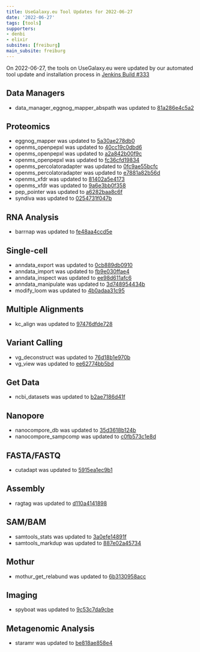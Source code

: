 ```yaml
---
title: UseGalaxy.eu Tool Updates for 2022-06-27
date: '2022-06-27'
tags: [tools]
supporters:
- denbi
- elixir
subsites: [freiburg]
main_subsite: freiburg
---
```


On 2022-06-27, the tools on UseGalaxy.eu were updated by our automated tool update and installation process in [Jenkins Build #333](https://build.galaxyproject.eu/job/usegalaxy-eu/job/install-tools/#333/)


## Data Managers

- data_manager_eggnog_mapper_abspath was updated to [81a286e4c5a2](https://toolshed.g2.bx.psu.edu/view/galaxyp/data_manager_eggnog_mapper_abspath/81a286e4c5a2)

## Proteomics

- eggnog_mapper was updated to [5a30ae278db0](https://toolshed.g2.bx.psu.edu/view/galaxyp/eggnog_mapper/5a30ae278db0)
- openms_openpepxl was updated to [40cc19c0dbd6](https://toolshed.g2.bx.psu.edu/view/galaxyp/openms_openpepxl/40cc19c0dbd6)
- openms_openpepxl was updated to [a2a842b00f9c](https://toolshed.g2.bx.psu.edu/view/galaxyp/openms_openpepxl/a2a842b00f9c)
- openms_openpepxl was updated to [fc36cfd19834](https://toolshed.g2.bx.psu.edu/view/galaxyp/openms_openpepxl/fc36cfd19834)
- openms_percolatoradapter was updated to [0fc9ae55bcfc](https://toolshed.g2.bx.psu.edu/view/galaxyp/openms_percolatoradapter/0fc9ae55bcfc)
- openms_percolatoradapter was updated to [e7881a82b56d](https://toolshed.g2.bx.psu.edu/view/galaxyp/openms_percolatoradapter/e7881a82b56d)
- openms_xfdr was updated to [81402a5e4173](https://toolshed.g2.bx.psu.edu/view/galaxyp/openms_xfdr/81402a5e4173)
- openms_xfdr was updated to [9a6e3bb0f358](https://toolshed.g2.bx.psu.edu/view/galaxyp/openms_xfdr/9a6e3bb0f358)
- pep_pointer was updated to [a6282baa8c6f](https://toolshed.g2.bx.psu.edu/view/galaxyp/pep_pointer/a6282baa8c6f)
- syndiva was updated to [0254731f047b](https://toolshed.g2.bx.psu.edu/view/iuc/syndiva/0254731f047b)

## RNA Analysis

- barrnap was updated to [fe48aa4ccd5e](https://toolshed.g2.bx.psu.edu/view/iuc/barrnap/fe48aa4ccd5e)

## Single-cell

- anndata_export was updated to [0cb889db0910](https://toolshed.g2.bx.psu.edu/view/iuc/anndata_export/0cb889db0910)
- anndata_import was updated to [fb9e030ffae4](https://toolshed.g2.bx.psu.edu/view/iuc/anndata_import/fb9e030ffae4)
- anndata_inspect was updated to [ee98d611afc6](https://toolshed.g2.bx.psu.edu/view/iuc/anndata_inspect/ee98d611afc6)
- anndata_manipulate was updated to [3d748954434b](https://toolshed.g2.bx.psu.edu/view/iuc/anndata_manipulate/3d748954434b)
- modify_loom was updated to [4b0adaa31c95](https://toolshed.g2.bx.psu.edu/view/iuc/modify_loom/4b0adaa31c95)

## Multiple Alignments

- kc_align was updated to [97476dfde728](https://toolshed.g2.bx.psu.edu/view/iuc/kc_align/97476dfde728)

## Variant Calling

- vg_deconstruct was updated to [76d18b1e970b](https://toolshed.g2.bx.psu.edu/view/iuc/vg_deconstruct/76d18b1e970b)
- vg_view was updated to [ee62774bb5bd](https://toolshed.g2.bx.psu.edu/view/iuc/vg_view/ee62774bb5bd)

## Get Data

- ncbi_datasets was updated to [b2ae7186d41f](https://toolshed.g2.bx.psu.edu/view/iuc/ncbi_datasets/b2ae7186d41f)

## Nanopore

- nanocompore_db was updated to [35d3618b124b](https://toolshed.g2.bx.psu.edu/view/iuc/nanocompore_db/35d3618b124b)
- nanocompore_sampcomp was updated to [c0fb573c1e8d](https://toolshed.g2.bx.psu.edu/view/iuc/nanocompore_sampcomp/c0fb573c1e8d)

## FASTA/FASTQ

- cutadapt was updated to [5915ea1ec9b1](https://toolshed.g2.bx.psu.edu/view/lparsons/cutadapt/5915ea1ec9b1)

## Assembly

- ragtag was updated to [d110a4141898](https://toolshed.g2.bx.psu.edu/view/iuc/ragtag/d110a4141898)

## SAM/BAM

- samtools_stats was updated to [3a0efe14891f](https://toolshed.g2.bx.psu.edu/view/devteam/samtools_stats/3a0efe14891f)
- samtools_markdup was updated to [887e02a45734](https://toolshed.g2.bx.psu.edu/view/iuc/samtools_markdup/887e02a45734)

## Mothur

- mothur_get_relabund was updated to [6b3130958acc](https://toolshed.g2.bx.psu.edu/view/iuc/mothur_get_relabund/6b3130958acc)

## Imaging

- spyboat was updated to [9c53c7da9cbe](https://toolshed.g2.bx.psu.edu/view/iuc/spyboat/9c53c7da9cbe)

## Metagenomic Analysis

- staramr was updated to [be818ae858e4](https://toolshed.g2.bx.psu.edu/view/nml/staramr/be818ae858e4)


